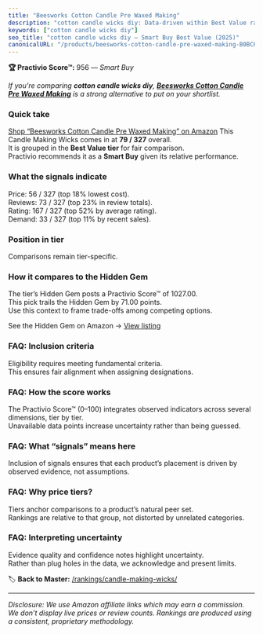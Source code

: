 ```yaml
---
title: "Beesworks Cotton Candle Pre Waxed Making"
description: "cotton candle wicks diy: Data-driven within Best Value ranking using the Practivio Score™. Positioned by quality, value, demand, findability, momentum."
keywords: ["cotton candle wicks diy"]
seo_title: "cotton candle wicks diy — Smart Buy Best Value (2025)"
canonicalURL: "/products/beesworks-cotton-candle-pre-waxed-making-B0BCH2NXFB/"
---
```


**🏆 Practivio Score™:** 956 — _Smart Buy_


*If you're comparing **cotton candle wicks diy**, **[Beesworks Cotton Candle Pre Waxed Making](https://www.amazon.com/dp/B0BCH2NXFB?tag=practivio-20)** is a strong alternative to put on your shortlist.*
### Quick take
[Shop “Beesworks Cotton Candle Pre Waxed Making” on Amazon](https://www.amazon.com/dp/B0BCH2NXFB?tag=practivio-20)
This Candle Making Wicks comes in at **79 / 327** overall.  
It is grouped in the **Best Value tier** for fair comparison.  
Practivio recommends it as a **Smart Buy** given its relative performance.

### What the signals indicate
Price: 56 / 327 (top 18% lowest cost).  
Reviews: 73 / 327 (top 23% in review totals).  
Rating: 167 / 327 (top 52% by average rating).  
Demand: 33 / 327 (top 11% by recent sales).

### Position in tier
Comparisons remain tier-specific.

### How it compares to the Hidden Gem
The tier’s Hidden Gem posts a Practivio Score™ of 1027.00.  
This pick trails the Hidden Gem by 71.00 points.  
Use this context to frame trade-offs among competing options.  

See the Hidden Gem on Amazon → [View listing](https://www.amazon.com/dp/B097D7S6KB?tag=practivio-20)

### FAQ: Inclusion criteria
Eligibility requires meeting fundamental criteria.  
This ensures fair alignment when assigning designations.

### FAQ: How the score works
The Practivio Score™ (0–100) integrates observed indicators across several dimensions, tier by tier.  
Unavailable data points increase uncertainty rather than being guessed.

### FAQ: What “signals” means here
Inclusion of signals ensures that each product’s placement is driven by observed evidence, not assumptions.

### FAQ: Why price tiers?
Tiers anchor comparisons to a product’s natural peer set.  
Rankings are relative to that group, not distorted by unrelated categories.

### FAQ: Interpreting uncertainty
Evidence quality and confidence notes highlight uncertainty.  
Rather than plug holes in the data, we acknowledge and present limits.


🏷️ **Back to Master:** [/rankings/candle-making-wicks/](/rankings/candle-making-wicks/)

---
_Disclosure: We use Amazon affiliate links which may earn a commission. We don’t display live prices or review counts. Rankings are produced using a consistent, proprietary methodology._
